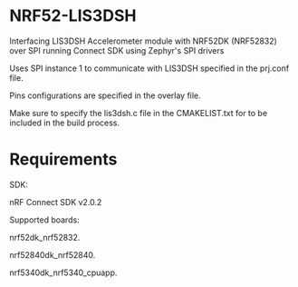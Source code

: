 # NRF52-LIS3DSH
Interfacing LIS3DSH Accelerometer module with NRF52DK (NRF52832) over SPI running Connect SDK using Zephyr's SPI drivers

Uses SPI instance 1 to communicate with LIS3DSH specified in the prj.conf file. 

Pins configurations are specified in the overlay file.

Make sure to specify the lis3dsh.c file in the CMAKELIST.txt for to be included in the build process.



# Requirements
SDK:

nRF Connect SDK v2.0.2

Supported boards:

nrf52dk_nrf52832.

nrf52840dk_nrf52840.

nrf5340dk_nrf5340_cpuapp.

